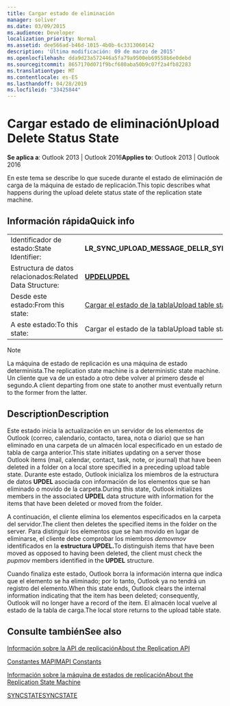 ```yaml
---
title: Cargar estado de eliminación
manager: soliver
ms.date: 03/09/2015
ms.audience: Developer
localization_priority: Normal
ms.assetid: dee566ad-b46d-1015-4b0b-6c3313060142
description: 'Última modificación: 09 de marzo de 2015'
ms.openlocfilehash: dda9d23a572446a5fa79a9500eb69558b6e0debd
ms.sourcegitcommit: 8657170d071f9bcf680aba50b9c07f2a4fb82283
ms.translationtype: MT
ms.contentlocale: es-ES
ms.lasthandoff: 04/28/2019
ms.locfileid: "33425844"
---
```

# <a name="upload-delete-status-state"></a><span data-ttu-id="4e65e-103">Cargar estado de eliminación</span><span class="sxs-lookup"><span data-stu-id="4e65e-103">Upload Delete Status State</span></span>

  
  
<span data-ttu-id="4e65e-104">**Se aplica a**: Outlook 2013 | Outlook 2016</span><span class="sxs-lookup"><span data-stu-id="4e65e-104">**Applies to**: Outlook 2013 | Outlook 2016</span></span> 
  
 <span data-ttu-id="4e65e-105">En este tema se describe lo que sucede durante el estado de eliminación de carga de la máquina de estado de replicación.</span><span class="sxs-lookup"><span data-stu-id="4e65e-105">This topic describes what happens during the upload delete status state of the replication state machine.</span></span> 
  
## <a name="quick-info"></a><span data-ttu-id="4e65e-106">Información rápida</span><span class="sxs-lookup"><span data-stu-id="4e65e-106">Quick info</span></span>

|||
|:-----|:-----|
|<span data-ttu-id="4e65e-107">Identificador de estado:</span><span class="sxs-lookup"><span data-stu-id="4e65e-107">State Identifier:</span></span>  <br/> |<span data-ttu-id="4e65e-108">**LR_SYNC_UPLOAD_MESSAGE_DEL**</span><span class="sxs-lookup"><span data-stu-id="4e65e-108">**LR_SYNC_UPLOAD_MESSAGE_DEL**</span></span> <br/> |
|<span data-ttu-id="4e65e-109">Estructura de datos relacionados:</span><span class="sxs-lookup"><span data-stu-id="4e65e-109">Related Data Structure:</span></span>  <br/> |<span data-ttu-id="4e65e-110">**[UPDEL](updel.md)**</span><span class="sxs-lookup"><span data-stu-id="4e65e-110">**[UPDEL](updel.md)**</span></span> <br/> |
|<span data-ttu-id="4e65e-111">Desde este estado:</span><span class="sxs-lookup"><span data-stu-id="4e65e-111">From this state:</span></span>  <br/> |[<span data-ttu-id="4e65e-112">Cargar el estado de la tabla</span><span class="sxs-lookup"><span data-stu-id="4e65e-112">Upload table state</span></span>](upload-table-state.md) <br/> |
|<span data-ttu-id="4e65e-113">A este estado:</span><span class="sxs-lookup"><span data-stu-id="4e65e-113">To this state:</span></span>  <br/> |<span data-ttu-id="4e65e-114">Cargar el estado de la tabla</span><span class="sxs-lookup"><span data-stu-id="4e65e-114">Upload table state</span></span>  <br/> |
   
> [!NOTE]
> <span data-ttu-id="4e65e-115">La máquina de estado de replicación es una máquina de estado determinista.</span><span class="sxs-lookup"><span data-stu-id="4e65e-115">The replication state machine is a deterministic state machine.</span></span> <span data-ttu-id="4e65e-116">Un cliente que va de un estado a otro debe volver al primero desde el segundo.</span><span class="sxs-lookup"><span data-stu-id="4e65e-116">A client departing from one state to another must eventually return to the former from the latter.</span></span> 
  
## <a name="description"></a><span data-ttu-id="4e65e-117">Description</span><span class="sxs-lookup"><span data-stu-id="4e65e-117">Description</span></span>

<span data-ttu-id="4e65e-118">Este estado inicia la actualización en un servidor de los elementos de Outlook (correo, calendario, contacto, tarea, nota o diario) que se han eliminado en una carpeta de un almacén local especificado en un estado de tabla de carga anterior.</span><span class="sxs-lookup"><span data-stu-id="4e65e-118">This state initiates updating on a server those Outlook items (mail, calendar, contact, task, note, or journal) that have been deleted in a folder on a local store specified in a preceding upload table state.</span></span> <span data-ttu-id="4e65e-119">Durante este estado, Outlook inicializa los miembros de la estructura de datos **UPDEL** asociada con información de los elementos que se han eliminado o movido de la carpeta.</span><span class="sxs-lookup"><span data-stu-id="4e65e-119">During this state, Outlook initializes members in the associated **UPDEL** data structure with information for the items that have been deleted or moved from the folder.</span></span> 
  
<span data-ttu-id="4e65e-120">A continuación, el cliente elimina los elementos especificados en la carpeta del servidor.</span><span class="sxs-lookup"><span data-stu-id="4e65e-120">The client then deletes the specified items in the folder on the server.</span></span> <span data-ttu-id="4e65e-121">Para distinguir los elementos que se han movido en lugar de eliminarse, el cliente debe comprobar los miembros *demovmov* identificados en la **estructura UPDEL.**</span><span class="sxs-lookup"><span data-stu-id="4e65e-121">To distinguish items that have been moved as opposed to having been deleted, the client must check the  *pupmov*  members identified in the **UPDEL** structure.</span></span> 
  
<span data-ttu-id="4e65e-122">Cuando finaliza este estado, Outlook borra la información interna que indica que el elemento se ha eliminado; por lo tanto, Outlook ya no tendrá un registro del elemento.</span><span class="sxs-lookup"><span data-stu-id="4e65e-122">When this state ends, Outlook clears the internal information indicating that the item has been deleted; consequently, Outlook will no longer have a record of the item.</span></span> <span data-ttu-id="4e65e-123">El almacén local vuelve al estado de la tabla de carga.</span><span class="sxs-lookup"><span data-stu-id="4e65e-123">The local store returns to the upload table state.</span></span>
  
## <a name="see-also"></a><span data-ttu-id="4e65e-124">Consulte también</span><span class="sxs-lookup"><span data-stu-id="4e65e-124">See also</span></span>



[<span data-ttu-id="4e65e-125">Información sobre la API de replicación</span><span class="sxs-lookup"><span data-stu-id="4e65e-125">About the Replication API</span></span>](about-the-replication-api.md)
  
[<span data-ttu-id="4e65e-126">Constantes MAPI</span><span class="sxs-lookup"><span data-stu-id="4e65e-126">MAPI Constants</span></span>](mapi-constants.md)
  
[<span data-ttu-id="4e65e-127">Información sobre la máquina de estados de replicación</span><span class="sxs-lookup"><span data-stu-id="4e65e-127">About the Replication State Machine</span></span>](about-the-replication-state-machine.md)
  
[<span data-ttu-id="4e65e-128">SYNCSTATE</span><span class="sxs-lookup"><span data-stu-id="4e65e-128">SYNCSTATE</span></span>](syncstate.md)


